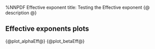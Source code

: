 %NNPDF Effective exponent
title: Testing the Effective exponent
{@ description  @}


Effective exponents plots
---------

{@plot_alphaEff@}
{@plot_betaEff@}
